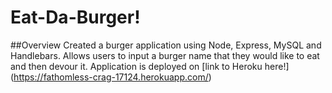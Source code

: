 # Eat-Da-Burger!

##Overview
Created a burger application using Node, Express, MySQL and Handlebars. Allows users to input a 
burger name that they would like to eat and then devour it. Application is deployed on 
[link to Heroku here!] (https://fathomless-crag-17124.herokuapp.com/)